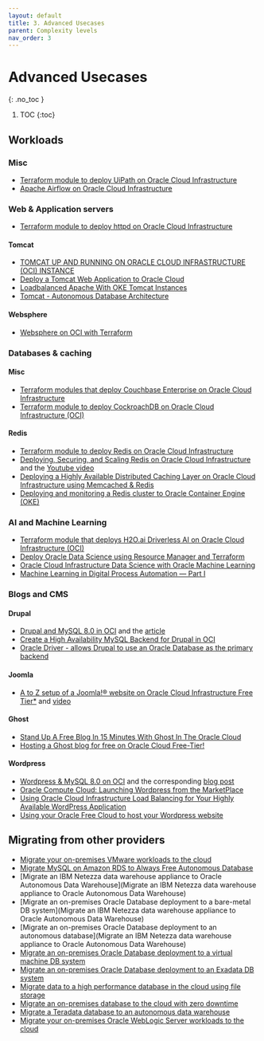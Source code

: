 ```yaml
---
layout: default
title: 3. Advanced Usecases
parent: Complexity levels
nav_order: 3
---
```


# Advanced Usecases
{: .no_toc }

1. TOC
{:toc}

## Workloads

### Misc
- [Terraform module to deploy UiPath on Oracle Cloud Infrastructure](https://github.com/oracle-quickstart/oci-uipath)
- [Apache Airflow on Oracle Cloud Infrastructure](https://github.com/oracle-quickstart/oci-airflow)

### Web & Application servers

- [Terraform module to deploy httpd on Oracle Cloud Infrastructure](https://github.com/oracle-quickstart/oci-httpd)

#### Tomcat
- [TOMCAT UP AND RUNNING ON ORACLE CLOUD INFRASTRUCTURE (OCI) INSTANCE](https://reachmnadeem.wordpress.com/2019/08/22/tomcat-up-and-running-on-oracle-cloud-infrastructure-oci-instance/)
- [Deploy a Tomcat Web Application to Oracle Cloud](https://www.oracle.com/webfolder/technetwork/tutorials/obe/cloud/apaas/java/web-app-tomcat-accs/web-app-tomcat-accs.html)
- [Loadbalanced Apache With OKE Tomcat Instances](https://enabling-cloud.github.io/oci-learning/manual/LoadbalancedApacheWithOkeTomcat.html)
- [Tomcat - Autonomous Database Architecture](https://github.com/oracle-quickstart/oci-arch-tomcat-autonomous)

#### Websphere
- [Websphere on OCI with Terraform](https://github.com/oracle-quickstart/oci-arch-websphere-on-oci)

### Databases & caching

#### Misc
- [Terraform modules that deploy Couchbase Enterprise on Oracle Cloud Infrastructure](https://github.com/oracle-quickstart/oci-couchbase)
- [Terraform module to deploy CockroachDB on Oracle Cloud Infrastructure (OCI)](https://github.com/oracle-quickstart/oci-cockroachdb)

#### Redis
- [Terraform module to deploy Redis on Oracle Cloud Infrastructure](https://github.com/oracle-quickstart/oci-redis)
- [Deploying, Securing, and Scaling Redis on Oracle Cloud Infrastructure](https://blogs.oracle.com/cloud-infrastructure/deploying,-securing,-and-scaling-redis-on-oracle-cloud-infrastructure) and the [Youtube video](https://www.youtube.com/watch?v=0xKciaxs_m8)
- [Deploying a Highly Available Distributed Caching Layer on Oracle Cloud Infrastructure using Memcached & Redis](https://docs.cloud.oracle.com/en-us/iaas/Content/Resources/Assets/whitepapers/deploying-memcached-and-redis-on-oci.pdf)
- [Deploying and monitoring a Redis cluster to Oracle Container Engine (OKE)](https://medium.com/oracledevs/deploying-and-monitoring-a-redis-cluster-to-oracle-container-engine-oke-5f210b91b800)

### AI and Machine Learning
- [Terraform module that deploys H2O.ai Driverless AI on Oracle Cloud Infrastructure (OCI)](https://github.com/oracle-quickstart/oci-h2o)
- [Deploy Oracle Data Science using Resource Manager and Terraform](https://github.com/oracle-quickstart/oci-ods-orm)
- [Oracle Cloud Infrastructure Data Science with Oracle Machine Learning](https://github.com/oracle-quickstart/oci-arch-data-science)
- [Machine Learning in Digital Process Automation — Part I](https://medium.com/oracledevs/machine-learning-in-digital-process-automation-part-i-7c7468e23804)

### Blogs and CMS

#### Drupal
- [Drupal and MySQL 8.0 in OCI](https://www.youtube.com/watch?v=M1Tra855IYY) and the [article](https://www.google.com/url?sa=t&rct=j&q=&esrc=s&source=web&cd=&cad=rja&uact=8&ved=2ahUKEwipvPbXi9nrAhUgRBUIHbPaArYQtwIwAnoECAQQAQ&url=https%3A%2F%2Flefred.be%2Fcontent%2Fusing-oci-to-install-drupal-and-mysql-8-0%2F&usg=AOvVaw2f3HaQdn0wgcHnUFNxHKOo)
- [Create a High Availability MySQL Backend for Drupal in OCI](https://www.youtube.com/watch?v=C3YbVEdc-t8)
- [Oracle Driver - allows Drupal to use an Oracle Database as the primary backend](https://www.drupal.org/project/oracle)

#### Joomla
- [A to Z setup of a Joomla!® website on Oracle Cloud Infrastructure Free Tier*](https://www.linkedin.com/pulse/set-up-joomla-website-oracle-cloud-infrastructure-alexis-blot-lefevre/?articleId=6671756779640254464) and [video](https://www.youtube.com/watch?v=duceoBeuL9g)

#### Ghost
- [Stand Up A Free Blog In 15 Minutes With Ghost In The Oracle Cloud](https://blogs.oracle.com/developers/stand-up-a-free-blog-in-15-minutes-with-ghost-in-the-oracle-cloud)
- [Hosting a Ghost blog for free on Oracle Cloud Free-Tier!](https://blog.ryanharper.co.uk/free-vms-on-oracle-cloud/)

#### Wordpress
- [Wordpress & MySQL 8.0 on OCI](https://www.youtube.com/watch?v=rBUEdt0Iy60) and the corresponding [blog post](https://lefred.be/content/using-oci-to-install-wordpress-and-mysql-8-0/)
- [Oracle Compute Cloud: Launching Wordpress from the MarketPlace](https://www.youtube.com/watch?v=M6-shGZh2TA)
- [Using Oracle Cloud Infrastructure Load Balancing for Your Highly Available WordPress Application](https://www.oracle.com/a/ocom/docs/using-oci-load-balancing-with-wordpress.pdf)
- [Using your Oracle Free Cloud to host your Wordpress website](https://dev.to/project42/using-your-oracle-free-cloud-to-host-your-wordpress-website-582f)


## Migrating from other providers
- [Migrate your on-premises VMware workloads to the cloud](https://docs.oracle.com/en/solutions/migrate-vmware-workloads-oraclecloud/index.html)
- [Migrate MySQL on Amazon RDS to Always Free Autonomous Database](https://blogs.oracle.com/developers/journey-to-the-free-cloud-migrating-from-aws-to-oci)
- [Migrate an IBM Netezza data warehouse appliance to Oracle Autonomous Data Warehouse](Migrate an IBM Netezza data warehouse appliance to Oracle Autonomous Data Warehouse)
- [Migrate an on-premises Oracle Database deployment to a bare-metal DB system](Migrate an IBM Netezza data warehouse appliance to Oracle Autonomous Data Warehouse)
- [Migrate an on-premises Oracle Database deployment to an autonomous database](Migrate an IBM Netezza data warehouse appliance to Oracle Autonomous Data Warehouse)
- [Migrate an on-premises Oracle Database deployment to a virtual machine DB system](https://docs.oracle.com/en/solutions/migrate-to-vmdb/index.html)
- [Migrate an on-premises Oracle Database deployment to an Exadata DB system](https://docs.oracle.com/en/solutions/migrate-exadata/index.html)
- [Migrate data to a high performance database in the cloud using file storage](https://docs.oracle.com/en/solutions/migrate-data-with-fss/index.html)
- [Migrate an on-premises database to the cloud with zero downtime](https://docs.oracle.com/en/solutions/migrate-database-with-zdm/index.html)
- [Migrate a Teradata database to an autonomous data warehouse](https://docs.oracle.com/en/solutions/migrate-teradata/index.html)
- [Migrate your on-premises Oracle WebLogic Server workloads to the cloud](https://docs.oracle.com/en/solutions/wls-on-prem-to-oci/index.html)
